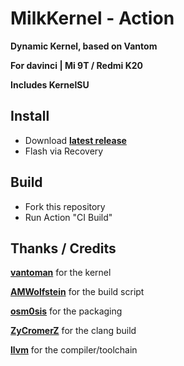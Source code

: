 # MilkKernel - Action

**Dynamic Kernel, based on Vantom**

**For davinci | Mi 9T / Redmi K20**

**Includes KernelSU**

## Install

- Download **[latest release](https://github.com/SchweGELBin/action_kernel_milk_davinci/releases/latest/download/MilkKernel.zip)**
- Flash via Recovery

## Build

- Fork this repository
- Run Action "CI Build"

## Thanks / Credits
**[vantoman](https://github.com/vantoman/)** for the kernel

**[AMWolfstein](https://github.com/AMWolfstein)** for the build script

**[osm0sis](https://github.com/osm0sis)** for the packaging

**[ZyCromerZ](https://github.com/ZyCromerZ)** for the clang build

**[llvm](https://github.com/llvm)** for the compiler/toolchain
